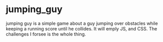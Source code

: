 # jumping_guy

jumping guy is a simple game about a guy jumping over obstacles while keeping a running score until he collides. 
It will emply JS, and CSS. The challenges I forsee is the whole thing.
